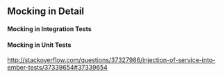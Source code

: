 ## Mocking in Detail
#### Mocking in Integration Tests
#### Mocking in Unit Tests

http://stackoverflow.com/questions/37327986/injection-of-service-into-ember-tests/37339654#37339654
